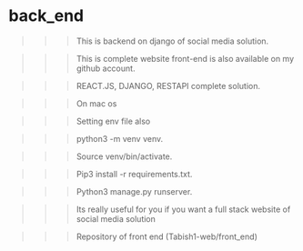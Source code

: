 # back_end
 
>>> This is backend on django of social media solution.

>>> This is complete website front-end is also available on my github account.

>>> REACT.JS, DJANGO, RESTAPI complete solution.

>>> On mac os 

>>> Setting env file also

>>> python3 -m venv venv.
    
>>> Source venv/bin/activate.
    
>>> Pip3 install -r requirements.txt.
    
>>> Python3 manage.py runserver.
    
>>> Its really useful for you if you want a full stack website of social media solution

>>> Repository of front end (Tabish1-web/front_end) 
